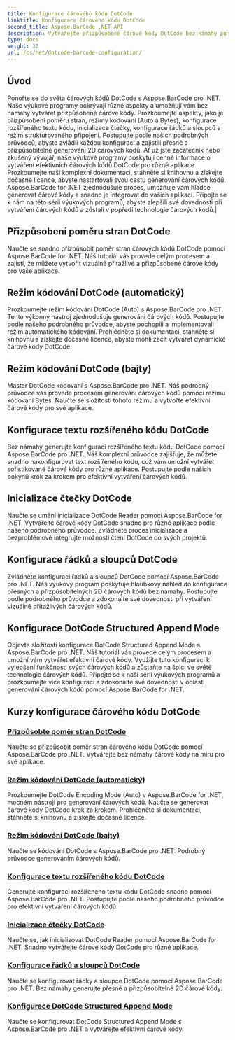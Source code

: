 ```yaml
---
title: Konfigurace čárového kódu DotCode
linktitle: Konfigurace čárového kódu DotCode
second_title: Aspose.BarCode .NET API
description: Vytvářejte přizpůsobené čárové kódy DotCode bez námahy pomocí Aspose.BarCode .NET. Naučte se poměr stran, režimy kódování, rozšířený text kódu a inicializaci čtečky.
type: docs
weight: 32
url: /cs/net/dotcode-barcode-configuration/
---
```


## Úvod
Ponořte se do světa čárových kódů DotCode s Aspose.BarCode pro .NET. Naše výukové programy pokrývají různé aspekty a umožňují vám bez námahy vytvářet přizpůsobené čárové kódy. Prozkoumejte aspekty, jako je přizpůsobení poměru stran, režimy kódování (Auto a Bytes), konfigurace rozšířeného textu kódu, inicializace čtečky, konfigurace řádků a sloupců a režim strukturovaného připojení. Postupujte podle našich podrobných průvodců, abyste zvládli každou konfiguraci a zajistili přesné a přizpůsobitelné generování 2D čárových kódů. Ať už jste začátečník nebo zkušený vývojář, naše výukové programy poskytují cenné informace o vytváření efektivních čárových kódů DotCode pro různé aplikace. Prozkoumejte naši komplexní dokumentaci, stáhněte si knihovnu a získejte dočasné licence, abyste nastartovali svou cestu generování čárových kódů. Aspose.BarCode for .NET zjednodušuje proces, umožňuje vám hladce generovat čárové kódy a snadno je integrovat do vašich aplikací. Připojte se k nám na této sérii výukových programů, abyste zlepšili své dovednosti při vytváření čárových kódů a zůstali v popředí technologie čárových kódů.|

## Přizpůsobení poměru stran DotCode
Naučte se snadno přizpůsobit poměr stran čárových kódů DotCode pomocí Aspose.BarCode for .NET. Náš tutoriál vás provede celým procesem a zajistí, že můžete vytvořit vizuálně přitažlivé a přizpůsobené čárové kódy pro vaše aplikace.

## Režim kódování DotCode (automatický)
Prozkoumejte režim kódování DotCode (Auto) s Aspose.BarCode pro .NET. Tento výkonný nástroj zjednodušuje generování čárových kódů. Postupujte podle našeho podrobného průvodce, abyste pochopili a implementovali režim automatického kódování. Prohlédněte si dokumentaci, stáhněte si knihovnu a získejte dočasné licence, abyste mohli začít vytvářet dynamické čárové kódy DotCode.

## Režim kódování DotCode (bajty)
Master DotCode kódování s Aspose.BarCode pro .NET. Náš podrobný průvodce vás provede procesem generování čárových kódů pomocí režimu kódování Bytes. Naučte se složitosti tohoto režimu a vytvořte efektivní čárové kódy pro své aplikace.

## Konfigurace textu rozšířeného kódu DotCode
Bez námahy generujte konfiguraci rozšířeného textu kódu DotCode pomocí Aspose.BarCode pro .NET. Náš komplexní průvodce zajišťuje, že můžete snadno nakonfigurovat text rozšířeného kódu, což vám umožní vytvářet sofistikované čárové kódy pro různé aplikace. Postupujte podle našich pokynů krok za krokem pro efektivní vytváření čárových kódů.

## Inicializace čtečky DotCode
Naučte se umění inicializace DotCode Reader pomocí Aspose.BarCode for .NET. Vytvářejte čárové kódy DotCode snadno pro různé aplikace podle našeho podrobného průvodce. Zvládněte proces inicializace a bezproblémově integrujte možnosti čtení DotCode do svých projektů.

## Konfigurace řádků a sloupců DotCode
Zvládněte konfiguraci řádků a sloupců DotCode pomocí Aspose.BarCode pro .NET. Náš výukový program poskytuje hloubkový náhled do konfigurace přesných a přizpůsobitelných 2D čárových kódů bez námahy. Postupujte podle podrobného průvodce a zdokonalte své dovednosti při vytváření vizuálně přitažlivých čárových kódů.

## Konfigurace DotCode Structured Append Mode

Objevte složitosti konfigurace DotCode Structured Append Mode s Aspose.BarCode pro .NET. Náš tutoriál vás provede celým procesem a umožní vám vytvářet efektivní čárové kódy. Využijte tuto konfiguraci k vylepšení funkčnosti svých čárových kódů a zůstaňte na špici ve světě technologie čárových kódů. Připojte se k naší sérii výukových programů a prozkoumejte více konfigurací a zdokonalte své dovednosti v oblasti generování čárových kódů pomocí Aspose.BarCode for .NET.

## Kurzy konfigurace čárového kódu DotCode
### [Přizpůsobte poměr stran DotCode](./dotcode-aspect-ratio-customization/)
Naučte se přizpůsobit poměr stran čárového kódu DotCode pomocí Aspose.BarCode pro .NET. Vytvářejte bez námahy čárové kódy na míru pro své aplikace.
### [Režim kódování DotCode (automatický)](./dotcode-encoding-mode-auto/)
Prozkoumejte DotCode Encoding Mode (Auto) v Aspose.BarCode for .NET, mocném nástroji pro generování čárových kódů. Naučte se generovat čárové kódy DotCode krok za krokem. Prohlédněte si dokumentaci, stáhněte si knihovnu a získejte dočasné licence.
### [Režim kódování DotCode (bajty)](./dotcode-encoding-mode-bytes/)
Naučte se kódování DotCode s Aspose.BarCode pro .NET: Podrobný průvodce generováním čárových kódů.
### [Konfigurace textu rozšířeného kódu DotCode](./dotcode-extended-code-text-configuration/)
Generujte konfiguraci rozšířeného textu kódu DotCode snadno pomocí Aspose.BarCode pro .NET. Postupujte podle našeho podrobného průvodce pro efektivní vytváření čárových kódů.
### [Inicializace čtečky DotCode](./dotcode-reader-initialization/)
Naučte se, jak inicializovat DotCode Reader pomocí Aspose.BarCode for .NET. Snadno vytvářejte čárové kódy DotCode pro různé aplikace.
### [Konfigurace řádků a sloupců DotCode](./dotcode-rows-columns-configuration/)
Naučte se konfigurovat řádky a sloupce DotCode pomocí Aspose.BarCode pro .NET. Bez námahy generujte přesné a přizpůsobitelné 2D čárové kódy.
### [Konfigurace DotCode Structured Append Mode](./dotcode-structured-append-mode-configuration/)
Naučte se konfigurovat DotCode Structured Append Mode s Aspose.BarCode pro .NET a vytvářejte efektivní čárové kódy.